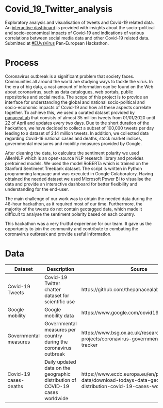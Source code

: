 # Covid_19_Twitter_analysis
Exploratory analysis and visualisation of tweets and Covid-19 related data. An [interactive dashboard](https://app.powerbi.com/view?r=eyJrIjoiMWI2YWI0YzItYzljYS00ZjA2LWE0NzctNzlhYzZmY2Q2ZWEzIiwidCI6IjBkZmQwNWIzLTdlYjEtNDAyZi1iYzM4LWJkZDU2NmQ3OGExMSIsImMiOjh9) is provided with insights about the socio-political and socio-economical impacts of Covid-19 and indications of various correlations between social media data and other Covid-19 related data. Submitted at [#EUvsVirus](https://www.euvsvirus.org/) Pan-European Hackathon.


# Process
Coronavirus outbreak is a significant problem that society faces. Communities all around the world are studying ways to tackle the virus. In the era of big data, a vast amount of information can be found on the Web about coronavirus, such as data catalogues, web portals, public repositories and social media. The scope of this project is to provide an interface for understanding the global and national socio-political and socio-economic impacts of Covid-19 and how all these aspects correlate together. To achieve this, we used a curated dataset provided by [panaceaLab](https://github.com/thepanacealab/covid19_twitter) that consists of almost 35 million tweets from 01/01/2020 until 22 of April and updates every two days. Due to the short duration of the hackathon, we have decided to collect a subset of 100,000 tweets per day leading to a dataset of 2.14 million tweets. In addition, we collected data regarding Covid-19 national cases and deaths, stock market indices, governmental measures and mobility measures provided by Google.

After cleaning the data, to calculate the sentiment polarity we used AllenNLP which is an open-source NLP research library and provides pretrained models. We used the model RoBERTa which is trained on the Stanford Sentiment Treebank dataset. The script is written in Python programming language and was executed in Google Colaboratory. Having obtained the needed dataset we used Microsoft Power BI to visualise the data and provide an interactive dashboard for better flexibility and understanding for the end-user.

The main challenge of our work was to obtain the needed data during the 48-hour hackathon, as it required most of our time. Furthermore, the majority of the tweets do not contain geotagged data, which made it difficult to analyse the sentiment polarity based on each country.

This hackathon was a very fruitful experience for our team. It gave us the opportunity to join the community and contribute to combating the coronavirus outbreak and provide useful information.


# Data
<table>
  <thead>
    <tr>
      <th>Dataset</th>
      <th>Description</th>
      <th>Source</th>
    </tr>
  </thead>
  <tbody>
    <tr>
      <td>Covid-19 Tweets</td>
      <td>Covid-19 Twitter chatter dataset for scientific use</td>
      <td>https://github.com/thepanacealab/covid19_twitter</td>
    </tr>
    <tr>
      <td>Google mobility</td>
      <td>Google mobility data</td>
      <td>https://www.google.com/covid19/mobility/</td>
    </tr>
    <tr>
      <td>Governmental measures</td>
      <td>Governmental measures per country during the coronavirus outbreak</td>
      <td>https://www.bsg.ox.ac.uk/research/research-projects/coronavirus-government-response-tracker</td>
    </tr>
    <tr>
      <td>Covid-19 cases-deaths</td>
      <td>Daily updated data on the geographic distribution of COVID-19 cases worldwide</td>
      <td>https://www.ecdc.europa.eu/en/publications-data/download-todays-data-geographic-distribution-covid-19-cases-worldwide</td>
    </tr>
  </tbody>
</table>
